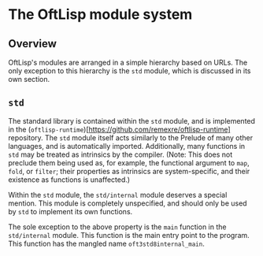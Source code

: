 # The OftLisp module system

## Overview

OftLisp's modules are arranged in a simple hierarchy based on URLs. The only
exception to this hierarchy is the `std` module, which is discussed in its own
section.

## `std`

The standard library is contained within the `std` module, and is implemented in
the (`oftlisp-runtime`)[https://github.com/remexre/oftlisp-runtime] repository.
The `std` module itself acts similarly to the Prelude of many other languages,
and is automatically imported. Additionally, many functions in `std` may be
treated as intrinsics by the compiler. (Note: This does not preclude them being
used as, for example, the functional argument to `map`, `fold`, or `filter`;
their properties as intrinsics are system-specific, and their existence as
functions is unaffected.)

Within the `std` module, the `std/internal` module deserves a special mention.
This module is completely unspecified, and should only be used by `std` to
implement its own functions.

The sole exception to the above property is the `main` function in the
`std/internal` module. This function is the main entry point to the program.
This function has the mangled name `oft3std8internal_main`.
